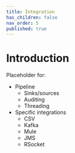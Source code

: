 ```yaml
---
title: Integration
has_children: false
nav_order: 5
published: true
---
```


# Introduction

Placeholder for:
- Pipeline
  - Sinks/sources
  - Auditing
  - Threading
- Specific integrations
  - CSV
  - Kafka
  - Mule
  - JMS
  - RSocket
